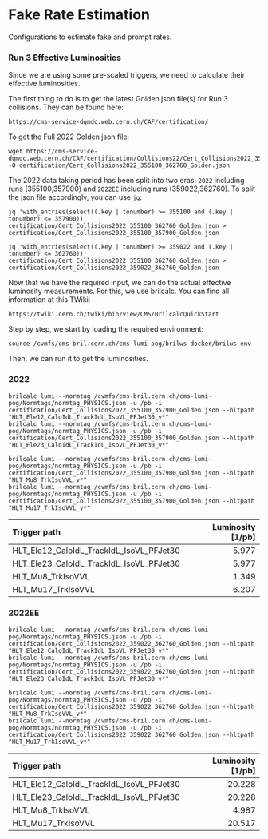 # Fake Rate Estimation

Configurations to estimate fake and prompt rates.

### Run 3 Effective Luminosities

Since we are using some pre-scaled triggers, we need to calculate their effective luminosities.

The first thing to do is to get the latest Golden json file(s) for Run 3 collisions. They can be found here:

    https://cms-service-dqmdc.web.cern.ch/CAF/certification/

To get the Full 2022 Golden json file:

    wget https://cms-service-dqmdc.web.cern.ch/CAF/certification/Collisions22/Cert_Collisions2022_355100_362760_Golden.json -O certification/Cert_Collisions2022_355100_362760_Golden.json

The 2022 data taking period has been split into two eras: `2022` including runs (355100,357900) and `2022EE` including runs (359022,362760). To split the json file accordingly, you can use `jq`:

    jq 'with_entries(select((.key | tonumber) >= 355100 and (.key | tonumber) <= 357900))' certification/Cert_Collisions2022_355100_362760_Golden.json > certification/Cert_Collisions2022_355100_357900_Golden.json

    jq 'with_entries(select((.key | tonumber) >= 359022 and (.key | tonumber) <= 362760))' certification/Cert_Collisions2022_355100_362760_Golden.json > certification/Cert_Collisions2022_359022_362760_Golden.json

Now that we have the required input, we can do the actual effective luminosity measurements. For this, we use brilcalc. You can find all information at this TWiki:

    https://twiki.cern.ch/twiki/bin/view/CMS/BrilcalcQuickStart

Step by step, we start by loading the required environment:

    source /cvmfs/cms-bril.cern.ch/cms-lumi-pog/brilws-docker/brilws-env

Then, we can run it to get the luminosities.

### 2022

    brilcalc lumi --normtag /cvmfs/cms-bril.cern.ch/cms-lumi-pog/Normtags/normtag_PHYSICS.json -u /pb -i certification/Cert_Collisions2022_355100_357900_Golden.json --hltpath "HLT_Ele12_CaloIdL_TrackIdL_IsoVL_PFJet30_v*"
    brilcalc lumi --normtag /cvmfs/cms-bril.cern.ch/cms-lumi-pog/Normtags/normtag_PHYSICS.json -u /pb -i certification/Cert_Collisions2022_355100_357900_Golden.json --hltpath "HLT_Ele23_CaloIdL_TrackIdL_IsoVL_PFJet30_v*"

    brilcalc lumi --normtag /cvmfs/cms-bril.cern.ch/cms-lumi-pog/Normtags/normtag_PHYSICS.json -u /pb -i certification/Cert_Collisions2022_355100_357900_Golden.json --hltpath "HLT_Mu8_TrkIsoVVL_v*"
    brilcalc lumi --normtag /cvmfs/cms-bril.cern.ch/cms-lumi-pog/Normtags/normtag_PHYSICS.json -u /pb -i certification/Cert_Collisions2022_355100_357900_Golden.json --hltpath "HLT_Mu17_TrkIsoVVL_v*"

| Trigger path                             | Luminosity [1/pb] |
| :---                                     |              ---: |
| HLT_Ele12_CaloIdL_TrackIdL_IsoVL_PFJet30 |             5.977 |
| HLT_Ele23_CaloIdL_TrackIdL_IsoVL_PFJet30 |             5.977 |
| HLT_Mu8_TrkIsoVVL                        |             1.349 |
| HLT_Mu17_TrkIsoVVL                       |             6.207 |

### 2022EE

    brilcalc lumi --normtag /cvmfs/cms-bril.cern.ch/cms-lumi-pog/Normtags/normtag_PHYSICS.json -u /pb -i certification/Cert_Collisions2022_359022_362760_Golden.json --hltpath "HLT_Ele12_CaloIdL_TrackIdL_IsoVL_PFJet30_v*"
    brilcalc lumi --normtag /cvmfs/cms-bril.cern.ch/cms-lumi-pog/Normtags/normtag_PHYSICS.json -u /pb -i certification/Cert_Collisions2022_359022_362760_Golden.json --hltpath "HLT_Ele23_CaloIdL_TrackIdL_IsoVL_PFJet30_v*"

    brilcalc lumi --normtag /cvmfs/cms-bril.cern.ch/cms-lumi-pog/Normtags/normtag_PHYSICS.json -u /pb -i certification/Cert_Collisions2022_359022_362760_Golden.json --hltpath "HLT_Mu8_TrkIsoVVL_v*"
    brilcalc lumi --normtag /cvmfs/cms-bril.cern.ch/cms-lumi-pog/Normtags/normtag_PHYSICS.json -u /pb -i certification/Cert_Collisions2022_359022_362760_Golden.json --hltpath "HLT_Mu17_TrkIsoVVL_v*"

| Trigger path                             | Luminosity [1/pb] |
| :---                                     |              ---: |
| HLT_Ele12_CaloIdL_TrackIdL_IsoVL_PFJet30 |            20.228 |
| HLT_Ele23_CaloIdL_TrackIdL_IsoVL_PFJet30 |            20.228 |
| HLT_Mu8_TrkIsoVVL                        |             4.987 |
| HLT_Mu17_TrkIsoVVL                       |            20.517 |

